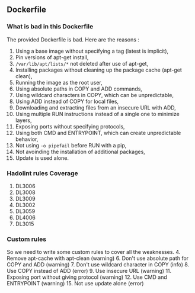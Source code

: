 ## Dockerfile
### What is bad in this Dockerfile
The provided Dockerfile is bad. Here are the reasons :

1. Using a base image without specifying a tag (latest is implicit),
2. Pin versions of apt-get install,
3. `/var/lib/apt/lists/*` not deleted after use of apt-get,
4. Installing packages without cleaning up the package cache (apt-get clean),
5. Running the image as the root user,
6. Using absolute paths in COPY and ADD commands,
7. Using wildcard characters in COPY, which can be unpredictable,
8. Using ADD instead of COPY for local files,
9. Downloading and extracting files from an insecure URL with ADD,
10. Using multiple RUN instructions instead of a single one to minimize layers,
11. Exposing ports without specifying protocols,
12. Using both CMD and ENTRYPOINT, which can create unpredictable behavior,
13. Not using `-o pipefail` before RUN with a pip,
14. Not avoinding the installation of additional packages,
15. Update is used alone.

### Hadolint rules Coverage
1. DL3006
2. DL3008
3. DL3009
5. DL3002
10. DL3059
13. DL4006
14. DL3015

### Custom rules
So we need to write some custom rules to cover all the weaknesses.
4. Remove apt-cache with apt-clean (warning)
6. Don't use absolute path for COPY and ADD (warning)
7. Don't use wildcard character in COPY (info)
8. Use COPY instead of ADD (error)
9. Use insecure URL (warning)
11. Exposing port without giving protocol (warning)
12. Use CMD and ENTRYPOINT (warning)
15. Not use update alone (error)


